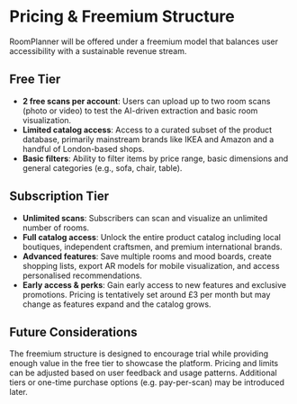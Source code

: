 # Pricing & Freemium Structure

RoomPlanner will be offered under a freemium model that balances user accessibility with a sustainable revenue stream.

## Free Tier
- **2 free scans per account**: Users can upload up to two room scans (photo or video) to test the AI-driven extraction and basic room visualization.
- **Limited catalog access**: Access to a curated subset of the product database, primarily mainstream brands like IKEA and Amazon and a handful of London-based shops.
- **Basic filters**: Ability to filter items by price range, basic dimensions and general categories (e.g., sofa, chair, table).

## Subscription Tier
- **Unlimited scans**: Subscribers can scan and visualize an unlimited number of rooms.
- **Full catalog access**: Unlock the entire product catalog including local boutiques, independent craftsmen, and premium international brands.
- **Advanced features**: Save multiple rooms and mood boards, create shopping lists, export AR models for mobile visualization, and access personalised recommendations.
- **Early access & perks**: Gain early access to new features and exclusive promotions. Pricing is tentatively set around £3 per month but may change as features expand and the catalog grows.

## Future Considerations
The freemium structure is designed to encourage trial while providing enough value in the free tier to showcase the platform. Pricing and limits can be adjusted based on user feedback and usage patterns. Additional tiers or one-time purchase options (e.g. pay-per-scan) may be introduced later.
